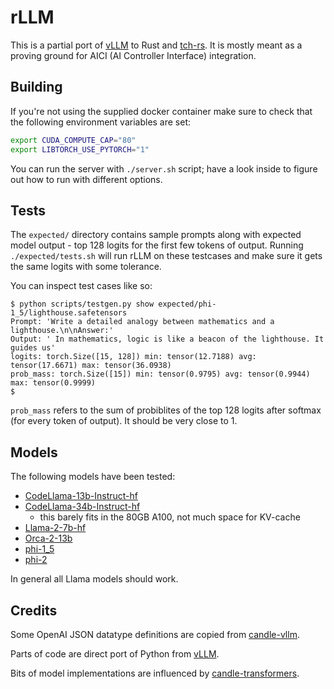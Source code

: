 # rLLM

This is a partial port of [vLLM](https://github.com/vllm-project/vllm)
to Rust and [tch-rs](https://github.com/LaurentMazare/tch-rs).
It is mostly meant as a proving ground for AICI (AI Controller Interface) integration.


## Building

If you're not using the supplied docker container make sure to check
that the following environment variables are set:

```bash
export CUDA_COMPUTE_CAP="80"
export LIBTORCH_USE_PYTORCH="1"
```

You can run the server with `./server.sh` script; have a look inside to figure out
how to run with different options.

## Tests

The `expected/` directory contains sample prompts along with expected model output -
top 128 logits for the first few tokens of output.
Running `./expected/tests.sh` will run rLLM on these testcases and make sure it gets the
same logits with some tolerance.

You can inspect test cases like so:

```
$ python scripts/testgen.py show expected/phi-1_5/lighthouse.safetensors 
Prompt: 'Write a detailed analogy between mathematics and a lighthouse.\n\nAnswer:'
Output: ' In mathematics, logic is like a beacon of the lighthouse. It guides us'
logits: torch.Size([15, 128]) min: tensor(12.7188) avg: tensor(17.6671) max: tensor(36.0938)
prob_mass: torch.Size([15]) min: tensor(0.9795) avg: tensor(0.9944) max: tensor(0.9999)
$ 
```

`prob_mass` refers to the sum of probiblites of the top 128 logits after softmax
(for every token of output). It should be very close to 1.

## Models

The following models have been tested:

* [CodeLlama-13b-Instruct-hf](https://huggingface.co/codellama/CodeLlama-13b-Instruct-hf)
* [CodeLlama-34b-Instruct-hf](https://huggingface.co/codellama/CodeLlama-34b-Instruct-hf)
  - this barely fits in the 80GB A100, not much space for KV-cache
* [Llama-2-7b-hf](https://huggingface.co/meta-llama/Llama-2-7b-hf)
* [Orca-2-13b](https://huggingface.co/microsoft/Orca-2-13b)
* [phi-1_5](https://huggingface.co/microsoft/phi-1_5)
* [phi-2](https://huggingface.co/microsoft/phi-2)

In general all Llama models should work.

## Credits

Some OpenAI JSON datatype definitions are copied from
[candle-vllm](https://github.com/EricLBuehler/candle-vllm/tree/master/src/openai).

Parts of code are direct port of Python from [vLLM](https://github.com/vllm-project/vllm).

Bits of model implementations are influenced by
[candle-transformers](https://github.com/huggingface/candle/blob/main/candle-transformers/src/models).

